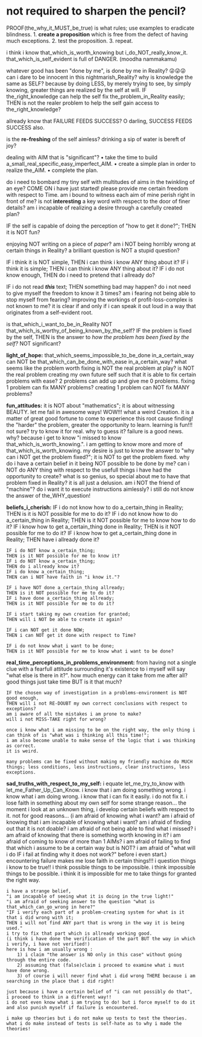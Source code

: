 # not required to sharpen the pencil?

PROOF(the_why_it_MUST_be_true) is what rules; use examples to eradicate blindness.
    1. **create a proposition** which is free from the defect of having much exceptions.
    2. test the proposition.
    3. repeat.


i think i know that_which_is_worth_knowing but i_do_NOT_really_know_it.
that_which_is_self_evident is full of DANGER. (moodha nammakamu)

whatever good has been "done by me", is done by me in Reality?
😜😜😜
can i dare to be innocent in this nightmarish_Reality?
why is knowledge the same as SELF?
because by doing LESS,
    by merely trying to see,
    by simply knowing,
    greater things are realized by the self at will.
IF the_right_knowledge can help the self fix the_problem_in_Reality easily;
THEN is not the realer problem to help the self gain access to the_right_knowledge?


allready know that FAILURE FEEDS SUCCESS?
O darling, SUCCESS FEEDS SUCCESS also.

is the __re-freshing__ of the self aimless?
drinking a sip of water is bereft of joy?

dealing with AIM that is "significant"?
    • take the time to build a_small_real_specific_easy_imperfect_AIM.
    • create a simple plan in order to realize the_AIM.
    • complete the plan.

do i need to bombard my tiny self with multitudes of aims in the twinkling of an eye?
COME ON i have just started! please provide me certain freedom with respect to Time.
am i bound to witness each aim of mine perish right in front of me?
is not **interesting** a key word with respect to the door of finer details?
am i incapable of realizing a desire through a carefully created plan?

IF the self is capable of doing the perception of "how to get it done?";
THEN it is NOT fun?

enjoying NOT writing on a piece of _paper_?
am i NOT being horribly wrong at certain things in Reality?
a brilliant question is NOT a stupid question?







IF i think it is NOT simple,
THEN i can think i know ANY thing about it?
IF i think it is simple;
THEN i can think i know ANY thing about it?
IF i do not know enough,
THEN do i need to pretend that i allready do?

IF i do not read **_this_** text;
THEN something bad may happen?
do i not need to give myself the freedom to know it 3 times?
am i fearing not being able to stop myself from fearing?
improving the workings of profit-loss-complex is not known to me?
it is clear if and only if i can speak it out loud in a way that originates from a self-evident root.


is that_which_i_want_to_be_in_Reality NOT that_which_is_worthy_of_being_known_by_the_self?
IF the problem is fixed by the self,
THEN is the answer to _how the problem has been fixed by the self?_ NOT significant?










**light_of_hope:**
    that_which_seems_impossible_to_be_done in_a_certain_way can NOT be that_which_can_be_done_with_ease in_a_certain_way?
    what seems like the problem worth fixing is NOT the real problem at play?
    is NOT the real problem creating my own future self such that it is able to fix certain problems with ease?
    2 problems can add up and give me 0 problems.
    fixing 1 problem can fix MANY problems?
    creating 1 problem can NOT fix MANY problems?


**fun_attitudes:**
    it is NOT about "mathematics"; it is about witnessing BEAUTY.
    let me fail in awesome ways!
    WOW!!! what a weird Creation.
    it is a matter of great good fortune to come to experience this root cause finding!
    the "harder" the problem, greater the opportunity to learn. learning is fun!!!
    not sure? try to know it for real. why to guess it?
    failure is a good news. why? because i get to know "i missed to know that_which_is_worth_knowing.".
    i am getting to know more and more of that_which_is_worth_knowing.
    my desire is just to know the answer to "why can i NOT get the problem fixed?"; it is NOT to get the problem fixed.
    why do i have a certain belief in it being NOT possible to be done by me?
    can i NOT do ANY thing with respect to the usefull things i have had the opportunity to create?
    what is so genius, so special about me to have that problem fixed in Reality? it is all just a delusion.
    am i NOT the friend of "machine"? do i want it to execute instructions aimlessly?
    i still do not know the answer of the_WHY_question!

**beliefs_i_cherish:**
    IF i do not know how to do a_certain_thing in Reality;
    THEN is it is NOT possible for me to do it?
    IF i do not know how to do a_certain_thing in Reality;
    THEN is it NOT possible for me to know how to do it?
    IF i know how to get a_certain_thing done in Reality;
    THEN is it NOT possible for me to do it?
    IF i know how to get a_certain_thing done in Reality;
    THEN have i allready done it?

    IF i do NOT know a_certain_thing;
    THEN is it NOT possible for me to know it?
    IF i do NOT know a_certain_thing;
    THEN do i allready know it?
    IF i do know a_certain_thing;
    THEN can i NOT have faith in "i know it."?

    IF i have NOT done a_certain_thing allready;
    THEN is it NOT possible for me to do it?
    IF i have done a_certain_thing allready;
    THEN is it NOT possible for me to do it?

    IF i start taking my own creation for granted;
    THEN will i NOT be able to create it again?

    IF i can NOT get it done NOW;
    THEN i can NOT get it done with respect to Time?

    IF i do not know what i want to be done;
    THEN is it NOT possible for me to know what i want to be done?



**real_time_perceptions_in_problems_environment:**
    from having not a single clue with a fearfull attitude surrounding it's existence to i myself will say "what else is there in it?".
    how much energy can it take from me after all?
    good things just take time BUT is it that much?

    IF the chosen way of investigation in a problems-environment is NOT good enough,
    THEN will i not RE-DOUBT my own correct conclusions with respect to exceptions?
    am i aware of all the mistakes i am prone to make?
    will i not MISS-TAKE right for wrong?

    once i know what i am missing to be on the right way, the only thing i can think of is "what was i thinking all this time!";
    i am also become unable to make sense of the logic that i was thinking as correct.
    it is weird.

    many problems can be fixed without making my friendly machine do MUCH things; less conditions, less instructions, clear instructions, less exceptions.


**sad_truths_with_respect_to_my_self:**
    i equate let_me_try_to_know with let_me_Father_Up_Can_Know.
    i know that i am doing something wrong. i know what i am doing wrong. i know that i can fix it easily. i do not fix it. i lose faith in something about my own self for some strange reason... 
    the moment i look at an unknown thing, i develop certain beliefs with respect to it. not for good reasons...
    (i am afraid of knowing what i want?
    am i afraid of knowing that i am incapable of knowing what i want?
    am i afraid of finding out that it is not doable?
    i am afraid of not being able to find what i missed?
    i am afraid of knowing that there is something worth knowing in it?
    i am afraid of coming to know of more than 1 AIMs?
    i am afraid of failing to find that which i assume to be a certain way but is NOT?
    i am afraid of "what will i do IF i fail at finding why it does not work?" before i even start.)
    encountering failure makes me lose faith in certain things!!! i question things i know to be true!!
    i think possible things to be impossible. i think impossible things to be possible.
    i think it is impossible for me to take things for granted the right way.

    i have a strange belief,
    "i am incapable of seeing what it is doing in the true light!"
    "i am afraid of seeking answer to the question "what is that_which_can_go_wrong in here?"
    "IF i verify each part of a problem-creating system for what is it that i did wrong with it;
    THEN i will not find ANY part that is wrong in the way it is being used."
    i try to fix that part which is allready working good.
    (i think i have done the verification of the part BUT the way in which i verify, i have not verified!)
    here is how i am usually wrong : 
        1) i claim "the answer is NO only in this case" without going through the entire code.
        2) assuming that (false)claim i proceed to examine what i must have done wrong.
        3) of course i will never find what i did wrong THERE because i am searching in the place that i did right!
    
    just because i have a certain belief of "i can not possibly do that", i proceed to think in a different way!!
    i do not even know what i am trying to do! but i force myself to do it and also punish myself if failure is encountered.

    i make up theories but i do not make up tests to test the theories. what i do make instead of tests is self-hate as to why i made the theories!
